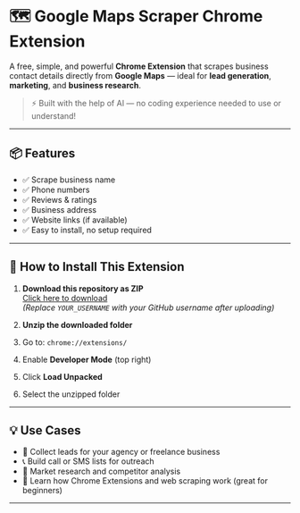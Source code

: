 # 🗺️ Google Maps Scraper Chrome Extension

A free, simple, and powerful **Chrome Extension** that scrapes business contact details directly from **Google Maps** — ideal for **lead generation**, **marketing**, and **business research**.

> ⚡ Built with the help of AI — no coding experience needed to use or understand!

---

## 📦 Features

- ✅ Scrape business name
- ✅ Phone numbers
- ✅ Reviews & ratings
- ✅ Business address
- ✅ Website links (if available)
- ✅ Easy to install, no setup required

---

## 🔧 How to Install This Extension

1. **Download this repository as ZIP**  
   [Click here to download](https://github.com/raeesahmed7280/maps-scraper-extension/archive/refs/heads/main.zip)  
   _(Replace `YOUR_USERNAME` with your GitHub username after uploading)_

2. **Unzip the downloaded folder**

3. Go to: `chrome://extensions/`

4. Enable **Developer Mode** (top right)

5. Click **Load Unpacked**

6. Select the unzipped folder

---

## 💡 Use Cases

- 📇 Collect leads for your agency or freelance business
- 📞 Build call or SMS lists for outreach
- 💼 Market research and competitor analysis
- 🧠 Learn how Chrome Extensions and web scraping work (great for beginners)

---



